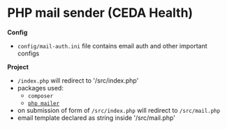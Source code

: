 PHP mail sender (CEDA Health)
====================

**Config**

* `config/mail-auth.ini` file contains email auth and other important configs

**Project**

* `/index.php` will redirect to '/src/index.php'
* packages used: 
    * `composer`
    * [`php mailer`](https://github.com/PHPMailer/PHPMailer)
* on submission of form of `/src/index.php` will redirect to `/src/mail.php`
* email template declared as string inside '/src/mail.php'

